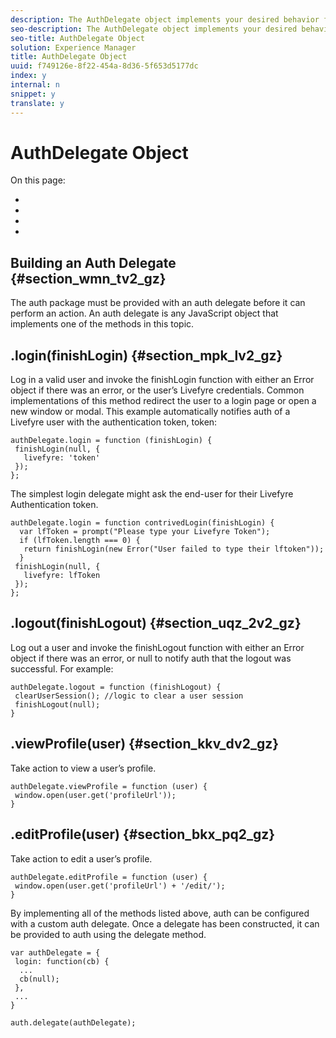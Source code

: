 ```yaml
---
description: The AuthDelegate object implements your desired behavior for how to perform authentication actions and events so you can customize integration with your site’s existing authentication system.
seo-description: The AuthDelegate object implements your desired behavior for how to perform authentication actions and events so you can customize integration with your site’s existing authentication system.
seo-title: AuthDelegate Object
solution: Experience Manager
title: AuthDelegate Object
uuid: f749126e-8f22-454a-8d36-5f653d5177dc
index: y
internal: n
snippet: y
translate: y
---
```


# AuthDelegate Object

On this page:

* [](#c_building_an_auth_delegate/section_mpk_lv2_gz)
* [](#c_building_an_auth_delegate/section_uqz_2v2_gz)
* [](#c_building_an_auth_delegate/section_kkv_dv2_gz)
* [](#c_building_an_auth_delegate/section_bkx_pq2_gz)

## Building an Auth Delegate {#section_wmn_tv2_gz}

The auth package must be provided with an auth delegate before it can perform an action. An auth delegate is any JavaScript object that implements one of the methods in this topic.

## .login(finishLogin) {#section_mpk_lv2_gz}

Log in a valid user and invoke the finishLogin function with either an Error object if there was an error, or the user’s Livefyre credentials. Common implementations of this method redirect the user to a login page or open a new window or modal.
This example automatically notifies auth of a Livefyre user with the authentication token, token:

```
authDelegate.login = function (finishLogin) { 
 finishLogin(null, { 
   livefyre: 'token' 
 }); 
};
```
The simplest login delegate might ask the end-user for their Livefyre Authentication token.

```
authDelegate.login = function contrivedLogin(finishLogin) { 
  var lfToken = prompt("Please type your Livefyre Token");  
  if (lfToken.length === 0) { 
   return finishLogin(new Error("User failed to type their lftoken")); 
  }  
 finishLogin(null, { 
   livefyre: lfToken 
 }); 
};
```

## .logout(finishLogout) {#section_uqz_2v2_gz}

Log out a user and invoke the finishLogout function with either an Error object if there was an error, or null to notify auth that the logout was successful.
For example:

```
authDelegate.logout = function (finishLogout) { 
 clearUserSession(); //logic to clear a user session  
 finishLogout(null); 
}
```

## .viewProfile(user) {#section_kkv_dv2_gz}

Take action to view a user’s profile.

```
authDelegate.viewProfile = function (user) { 
 window.open(user.get('profileUrl')); 
}
```

## .editProfile(user) {#section_bkx_pq2_gz}

Take action to edit a user’s profile.

```
authDelegate.editProfile = function (user) { 
 window.open(user.get('profileUrl') + '/edit/'); 
}
```
By implementing all of the methods listed above, auth can be configured with a custom auth delegate. Once a delegate has been constructed, it can be provided to auth using the delegate method.

```
var authDelegate = { 
 login: function(cb) { 
  ... 
  cb(null); 
 }, 
 ... 
} 
  
auth.delegate(authDelegate);
```
